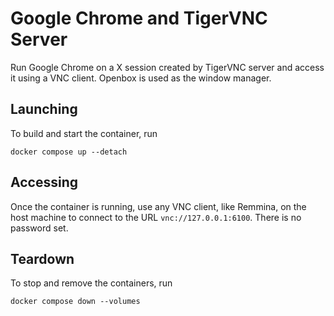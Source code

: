 # Google Chrome and TigerVNC Server

Run Google Chrome on a X session created by TigerVNC server and access it using a VNC client. Openbox is used as the window manager.

## Launching

To build and start the container, run

```shell
docker compose up --detach
```

## Accessing

Once the container is running, use any VNC client, like Remmina, on the host machine to connect to the URL `vnc://127.0.0.1:6100`. There is no password set.

## Teardown

To stop and remove the containers, run

```shell
docker compose down --volumes
```
